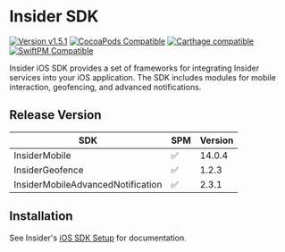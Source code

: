 # Insider SDK

[![Version v1.5.1](https://img.shields.io/badge/Version-v1.5.1-blue.svg)]() [![CocoaPods Compatible](https://img.shields.io/badge/Cocoapods-Compatible-brightgreen.svg)]() [![Carthage compatible](https://img.shields.io/badge/Carthage-Compatible-brightgreen.svg)]() [![SwiftPM Compatible](https://img.shields.io/badge/SwiftPM-Compatible-brightgreen.svg)]()


Insider iOS SDK provides a set of frameworks for integrating Insider services into your iOS application. The SDK includes modules for mobile interaction, geofencing, and advanced notifications.

## Release Version

| SDK                               | SPM | Version |
|-----------------------------------|-----|---------|
| InsiderMobile                     | ✅   | 14.0.4 |
| InsiderGeofence                   | ✅   | 1.2.3  |
| InsiderMobileAdvancedNotification | ✅   | 2.3.1  |

## Installation

See Insider's [iOS SDK Setup](https://academy.useinsider.com/docs/ios-basic-sdk-setup) for documentation.
